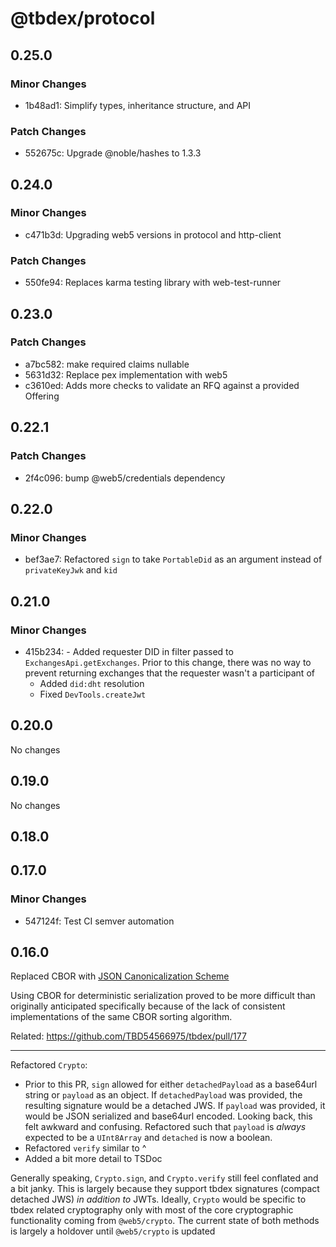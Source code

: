# @tbdex/protocol

## 0.25.0

### Minor Changes

- 1b48ad1: Simplify types, inheritance structure, and API

### Patch Changes

- 552675c: Upgrade @noble/hashes to 1.3.3

## 0.24.0

### Minor Changes

- c471b3d: Upgrading web5 versions in protocol and http-client

### Patch Changes

- 550fe94: Replaces karma testing library with web-test-runner

## 0.23.0

### Patch Changes

- a7bc582: make required claims nullable
- 5631d32: Replace pex implementation with web5
- c3610ed: Adds more checks to validate an RFQ against a provided Offering

## 0.22.1

### Patch Changes

- 2f4c096: bump @web5/credentials dependency

## 0.22.0

### Minor Changes

- bef3ae7: Refactored `sign` to take `PortableDid` as an argument instead of `privateKeyJwk` and `kid`

## 0.21.0

### Minor Changes

- 415b234: - Added requester DID in filter passed to `ExchangesApi.getExchanges`. Prior to this change, there was no way to prevent returning exchanges that the requester wasn't a participant of
  - Added `did:dht` resolution
  - Fixed `DevTools.createJwt`

## 0.20.0

No changes

## 0.19.0

No changes

## 0.18.0

## 0.17.0

### Minor Changes

- 547124f: Test CI semver automation

## 0.16.0

Replaced CBOR with [JSON Canonicalization Scheme](https://datatracker.ietf.org/doc/html/rfc8785)

Using CBOR for deterministic serialization proved to be more difficult than originally anticipated specifically because of the lack of consistent implementations of the same CBOR sorting algorithm.

Related: <https://github.com/TBD54566975/tbdex/pull/177>

---

Refactored `Crypto`:

- Prior to this PR, `sign` allowed for either `detachedPayload` as a base64url string or `payload` as an object. If `detachedPayload` was provided, the resulting signature would be a detached JWS. If `payload` was provided, it would be JSON serialized and base64url encoded. Looking back, this felt awkward and confusing. Refactored such that `payload` is _always_ expected to be a `UInt8Array` and `detached` is now a boolean.
- Refactored `verify` similar to ^
- Added a bit more detail to TSDoc

Generally speaking, `Crypto.sign`, and `Crypto.verify` still feel conflated and a bit janky. This is largely because they support tbdex signatures (compact detached JWS) _in addition to_ JWTs. Ideally, `Crypto` would be specific to tbdex related cryptography only with most of the core cryptographic functionality coming from `@web5/crypto`. The current state of both methods is largely a holdover until `@web5/crypto` is updated
